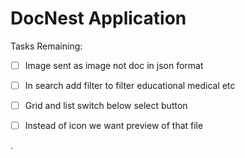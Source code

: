 # DocNest Application 

Tasks Remaining:

- [ ] Image sent as image not doc in json format
- [ ] In search add filter to filter educational medical etc
- [ ] Grid and list switch below select button 
- [ ] Instead of icon we want preview of that file



.




 


 